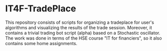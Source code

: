 # IT4F-TradePlace
This repository consists of scripts for organizing a tradeplace for user's algorithms and visualizing the results of the trade session. Moreover, it contains a trivial trading bot script (alpha) based on a Stochastic oscillator. The work was done in terms of the HSE course "IT for financiers", so it also contains some home assignments.
